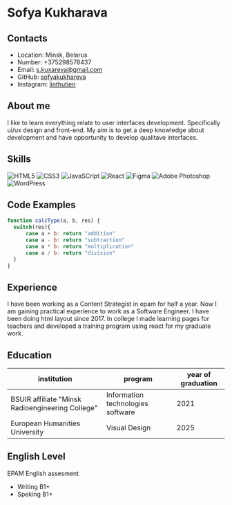 # Sofya Kukharava #

## Contacts ##

* Location: Minsk, Belarus
* Number: +375298578437
* Email: s.kuxareva@gmail.com
* GitHub: [sofyakukhareva](https://github.com/sofyakukhareva)
* Instagram: [linthutien](https://www.instagram.com/linthutien/)

## About me ##

I like to learn everything relate to user interfaces development. Specifically ui/ux design and front-end. My aim is to get a deep knowledge about development and have opportunity to develop qualitave interfaces.

## Skills #

![HTML5](https://img.shields.io/badge/-HTML-090909?style=for-the-badge&logo=HTML5&LogoColor=E34F26)
![CSS3](https://img.shields.io/badge/-HTML-090909?style=for-the-badge&logo=CSS3&LogoColor=1572B6)
![JavaSCript](https://img.shields.io/badge/-JavaScript-090909?style=for-the-badge&logo=JavaScript&LogoColor=E9D54D)
![React](https://img.shields.io/badge/-HTML-090909?style=for-the-badge&logo=React&LogoColor=61DAFB)
![Figma](https://img.shields.io/badge/-HTML-090909?style=for-the-badge&logo=Figma&LogoColor=F24E1E)
![Adobe Photoshop](https://img.shields.io/badge/-HTML-090909?style=for-the-badge&logo=AdodePhotoshop&LogoColor=31A8FF)
![WordPress](https://img.shields.io/badge/-WordPress-090909?style=for-the-badge&logo=WordPress&LogoColor=21759B)

## Code Examples ##

``` JavaScript
function calcType(a, b, res) {
  switch(res){
      case a + b: return "addition"
      case a - b: return "subtraction"
      case a * b: return "multiplication"
      case a / b: return "division"
  }
}
```

## Experience ##

I have been working as a Content Strategist in epam for half a year. Now I am gaining practical experience to work as a Software Engineer. I have been doing html layout since 2017. In college I made learning pages for teachers and developed a training program using react for my graduate work.

## Education ##

institution | program | year of graduation
--- | --- | ---
BSUIR affiliate "Minsk Radioengineering College" | Information technologies software | 2021
European Humanities University | Visual Design | 2025

## English Level ##

EPAM English assesment

* Writing B1+
* Speking B1+
